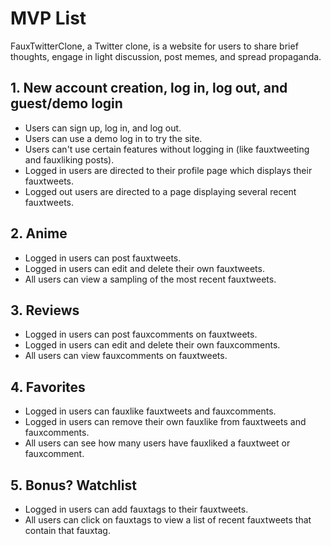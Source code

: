 # MVP List

FauxTwitterClone, a Twitter clone, is a website for users to share brief thoughts, engage in light discussion, post memes, and spread propaganda.

## 1. New account creation, log in, log out, and guest/demo login

* Users can sign up, log in, and log out.
* Users can use a demo log in to try the site.
* Users can't use certain features without logging in (like fauxtweeting and fauxliking posts).
* Logged in users are directed to their profile page which displays their fauxtweets.
* Logged out users are directed to a page displaying several recent fauxtweets.

## 2. Anime

* Logged in users can post fauxtweets.
* Logged in users can edit and delete their own fauxtweets.
* All users can view a sampling of the most recent fauxtweets.

## 3. Reviews

* Logged in users can post fauxcomments on fauxtweets.
* Logged in users can edit and delete their own fauxcomments.
* All users can view fauxcomments on fauxtweets.

## 4. Favorites

* Logged in users can fauxlike fauxtweets and fauxcomments.
* Logged in users can remove their own fauxlike from fauxtweets and fauxcomments.
* All users can see how many users have fauxliked a fauxtweet or fauxcomment.

## 5. Bonus? Watchlist

* Logged in users can add fauxtags to their fauxtweets.
* All users can click on fauxtags to view a list of recent fauxtweets that contain that fauxtag.
